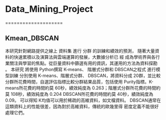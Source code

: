 # Data_Mining_Project
====================

Kmean_DBSCAN
------------

本研究針對網路提供之線上 資料集 進行 分群 的訓練和績效的預測， 隨著大量資料的快速累積以及演算法與雲端運算的發展，大數據分析已 經 成為學術界與各行業關注與學習的焦點。從巨量資料中篩選有用的資訊，其運用的方法為資料探勘 。 本研究 將使用 Python撰寫 K-means、 階層式分群和 DBSCAN之程式 進行模型訓練 分別使用 K-means、階層式分群、 DBSCAN，將資料分成 20群，並比較分群所花費時間，自選評估指標比較分群結果品質，包括使用 Purity指標。K-means所花費的時間約莫 60秒，績效純度為 0.263；階層式分群所花費的時間約莫 108秒，績效純度為 0.204 DBSCAN所花費的時間約莫 40秒，績效純度為 0.09。 可以得知 K均值可以用於稀疏的高維資料，如文檔資料。 DBSCAN通常在這類資料上的性能很差，因為對於高維資料，傳統的歐幾里得 密度定義不能很好處理它們。

